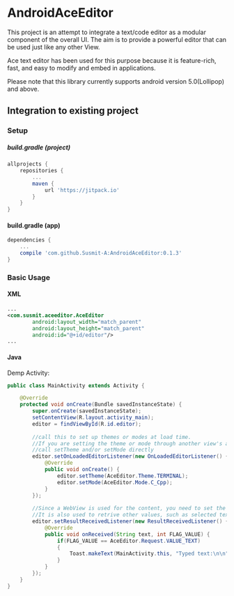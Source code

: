 # AndroidAceEditor
This project is an attempt to integrate a text/code editor as a modular component of the overall UI.
The aim is to provide a powerful editor that can be used just like any other View.

Ace text editor has been used for this purpose because it is feature-rich, fast, and easy to modify and embed in applications.


Please note that this library currently supports android version 5.0(Lollipop) and above.

Integration to existing project
---

### Setup

##### build.gradle (project)
```groovy
allprojects {
    repositories {
        ...
        maven {
            url 'https://jitpack.io'
        }
    }
}
```

#### build.gradle (app)
```groovy
dependencies {
    ...
    compile 'com.github.Susmit-A:AndroidAceEditor:0.1.3'
}
```

### Basic Usage
#### XML
```xml
...
<com.susmit.aceeditor.AceEditor
        android:layout_width="match_parent"
        android:layout_height="match_parent"
        android:id="@+id/editor"/>
...
```

#### Java
Demp Activity:
```java
public class MainActivity extends Activity {

    @Override
    protected void onCreate(Bundle savedInstanceState) {
        super.onCreate(savedInstanceState);
        setContentView(R.layout.activity_main);
        editor = findViewById(R.id.editor);
        
        //call this to set up themes or modes at load time.
        //If you are setting the theme or mode through another view's action,
        //call setTheme and/or setMode directly
        editor.setOnLoadedEditorListener(new OnLoadedEditorListener() {
            @Override
            public void onCreate() {
                editor.setTheme(AceEditor.Theme.TERMINAL);
                editor.setMode(AceEditor.Mode.C_Cpp);
            }
        });
        
        //Since a WebView is used for the content, you need to set the following listener to process the text
        //It is also used to retrive other values, such as selected text or number of lines
        editor.setResultReceivedListener(new ResultReceivedListener() {
            @Override
            public void onReceived(String text, int FLAG_VALUE) {
                if(FLAG_VALUE == AceEditor.Request.VALUE_TEXT)
                {
                    Toast.makeText(MainActivity.this, "Typed text:\n\n" + text, Toast.LENGTH_SHORT).show();
                }
            }
        }); 
    }
}
```

